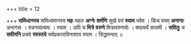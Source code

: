+++
title = 12

+++
**समिधानस्य** समिध्यमानस्य **महः** महतः **अग्नेः** **शर्मणि** सुखे वयं **स्याम** भवेम । किंच वयम् **अनागाः** अनागसः । वचनव्यत्ययः । स्याम । अपि च **मित्रे** **वरुणे** मित्रावरुणयोः । षष्ठ्यर्थे सप्तमी । **सवितुः** च **सवीमनि** प्रसवे **स्वस्तये** सर्वप्रकाराविनाशाय स्याम । सिद्धमन्यत् ॥